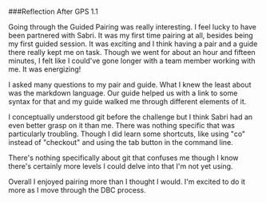 ###Reflection After GPS 1.1

Going through the Guided Pairing was really interesting. I feel lucky to have been partnered with Sabri. It was my first time pairing at all, besides being my first guided session.  It was exciting and I think having a pair and a guide there really kept me on task. Though we went for about an hour and fifteen minutes, I felt like I could've gone longer with a team member working with me. It was energizing! 

I asked many questions to my pair and guide. What I knew the least about was the markdown language. Our guide helped us with a link to some syntax for that and my guide walked me through different elements of it. 

I conceptually understood git before the challenge but I think Sabri had an even better grasp on it than me. There was nothing specific that was particularly troubling. Though I did learn some shortcuts, like using "co" instead of "checkout" and using the tab button in the command line. 

There's nothing specifically about git that confuses me though I know there's certainly more levels I could delve into that I'm not yet using.

Overall I enjoyed pairing more than I thought I would.  I'm excited to do it more as I move through the DBC process. 